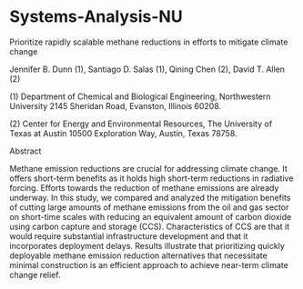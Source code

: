 # Systems-Analysis-NU

Prioritize rapidly scalable methane reductions in efforts to mitigate climate change

Jennifer B. Dunn (1), Santiago D. Salas (1), Qining Chen (2), David T. Allen (2)

(1)	Department of Chemical and Biological Engineering, Northwestern University 2145 Sheridan Road, Evanston, Illinois 60208.

(2)	Center for Energy and Environmental Resources, The University of Texas at Austin 10500 Exploration Way, Austin, Texas 78758.

Abstract

Methane emission reductions are crucial for addressing climate change.
It offers short-term benefits as it holds high short-term reductions in radiative forcing.
Efforts towards the reduction of methane emissions are already underway.
In this study, we compared and analyzed the mitigation benefits of cutting large amounts of methane emissions from the oil and gas sector on short-time scales with reducing an equivalent amount of carbon dioxide using carbon capture and storage (CCS).
Characteristics of CCS are that it would require substantial infrastructure development and that it incorporates deployment delays.
Results illustrate that prioritizing quickly deployable methane emission reduction alternatives that necessitate minimal construction is an efficient approach to achieve near-term climate change relief.
